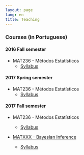 ```yaml
---
layout: page
lang: en
title: Teaching
---
```


### Courses (in Portuguese)

#### 2016 Fall semester

* MAT236 - Métodos Estatísticos
  * [Syllabus](https://est.ufba.br/sites/est.ufba.br/files/mat236_-_metodos_estatisticos.pdf)
  
#### 2017 Spring semester

* MAT236 - Métodos Estatísticos
  * [Syllabus](https://est.ufba.br/sites/est.ufba.br/files/mat236_-_metodos_estatisticos.pdf)  
  
#### 2017 Fall semester

* MAT236 - Métodos Estatísticos
  * [Syllabus](https://est.ufba.br/sites/est.ufba.br/files/mat236_-_metodos_estatisticos.pdf)
  
* [MATXXX - Bayesian Inference](InfBayesiana/)
  * [Syllabus](https://est.ufba.br/sites/est.ufba.br/files/mat236_-_metodos_estatisticos.pdf)
